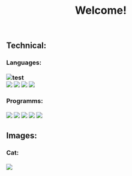 <h1 align = "center">Welcome!<br><br>
 
<h2>Technical:<br>
<h3>Languages:<br><br>
<img src = "[![Top Langs](https://github-readme-stats.vercel.app/api/top-langs/?username=greydatlenght)](https://github.com/anuraghazra/github-readme-stats)" alt = "test">
<div>
 <img src = "https://camo.githubusercontent.com/b4385df332a8388555b70eaa0281f547690043483bb511483394dc227f4d63ad/68747470733a2f2f696d672e736869656c64732e696f2f62616467652f2d4a6176615363726970742d3333333333333f7374796c653d666f722d7468652d6261646765266c6f676f3d6a617661736372697074" style="max-width: 100%;">
 <img src = "https://camo.githubusercontent.com/01d63b85d7f578500992563f534bfea8da5ad523c963a1e6581a920444370cba/68747470733a2f2f696d672e736869656c64732e696f2f62616467652f2d507974686f6e2d3333333333333f7374796c653d666f722d7468652d6261646765266c6f676f3d707974686f6e" style="max-width: 100%;">
 <img src = "https://camo.githubusercontent.com/e9829fca409a6a4e7a65883a56c5f3e745a3ad04b476f4355d710057520b0fdc/68747470733a2f2f696d672e736869656c64732e696f2f62616467652f2d48544d4c352d3333333333333f7374796c653d666f722d7468652d6261646765266c6f676f3d48544d4c35" style="max-width: 100%;">
 <img src = "https://camo.githubusercontent.com/4b36f9d594c5fe41748c50da564019a4ad479ac6fc40706cec3d1d35379b42bd/68747470733a2f2f696d672e736869656c64732e696f2f62616467652f2d4353532d3333333333333f7374796c653d666f722d7468652d6261646765266c6f676f3d43535333266c6f676f436f6c6f723d313537324236" style="max-width: 100%;">
</div>
<h3>Programms:<br><br> 
<div>
 <img src = "https://cdn.discordapp.com/attachments/1015343850958626856/1064575606563553380/Figma-Dark.png" style="max-width: 30px; max-height: 30px;">
 <img src = "https://cdn.discordapp.com/attachments/1015343850958626856/1064575907202859088/Photoshop.png" style="max-width: 30px; max-height: 30px;">
 <img src = "https://cdn.discordapp.com/attachments/1015343850958626856/1064576114468589638/VisualStudio-Dark.png" style="max-width: 30px; max-height: 30px;">
 <img src = "https://cdn.discordapp.com/attachments/1015343850958626856/1064576370010767371/VSCode-Dark.png" style="max-width: 30px; max-height: 30px;">
 <img src = "https://cdn.discordapp.com/attachments/1015343850958626856/1064576213865201764/Atom.png" style="max-width: 30px; max-height: 30px;">
</div>
<h2>Images:<br>
 <h3>Cat:<br><br>
 <img src = "https://cdn.discordapp.com/attachments/979036650757820457/1064559788689727528/image.png" style = "min-width: 100%;">
  
  
<!--
**greydatlenght/greydatlenght** is a ✨ _special_ ✨ repository because its `README.md` (this file) appears on your GitHub profile.

Here are some ideas to get you started:

- 🔭 I’m currently working on ...
- 🌱 I’m currently learning ...
- 👯 I’m looking to collaborate on ...
- 🤔 I’m looking for help with ...
- 💬 Ask me about ...
- 📫 How to reach me: ...
- 😄 Pronouns: ...
- ⚡ Fun fact: ...
-->
